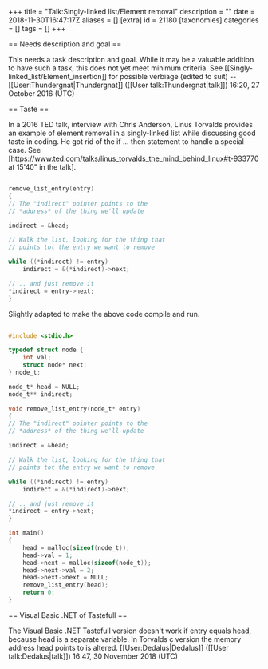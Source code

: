 +++
title = "Talk:Singly-linked list/Element removal"
description = ""
date = 2018-11-30T16:47:17Z
aliases = []
[extra]
id = 21180
[taxonomies]
categories = []
tags = []
+++

== Needs description and goal ==

This needs a task description and goal. While it may be a valuable addition to have such a task, this does not yet meet minimum criteria. See [[Singly-linked_list/Element_insertion]] for possible verbiage (edited to suit) --[[User:Thundergnat|Thundergnat]] ([[User talk:Thundergnat|talk]]) 16:20, 27 October 2016 (UTC)

== Taste ==

In a 2016 TED talk, interview with Chris Anderson, Linus Torvalds provides an example of element removal in a singly-linked list while discussing good taste in coding. He got rid of the if ... then statement to handle a special case. See [https://www.ted.com/talks/linus_torvalds_the_mind_behind_linux#t-933770 at 15'40" in the talk].

```C

remove_list_entry(entry)
{
// The "indirect" pointer points to the
// *address* of the thing we'll update

indirect = &head;

// Walk the list, looking for the thing that
// points tot the entry we want to remove

while ((*indirect) != entry)
	indirect = &(*indirect)->next;

// .. and just remove it
*indirect = entry->next;
} 

```

Slightly adapted to make the above code compile and run.

```C

#include <stdio.h>

typedef struct node {
    int val;
    struct node* next;
} node_t;

node_t* head = NULL;
node_t** indirect;

void remove_list_entry(node_t* entry)
{
// The "indirect" pointer points to the
// *address* of the thing we'll update

indirect = &head;

// Walk the list, looking for the thing that
// points tot the entry we want to remove

while ((*indirect) != entry)
	indirect = &(*indirect)->next;

// .. and just remove it
*indirect = entry->next;
}

int main()
{
    head = malloc(sizeof(node_t));
    head->val = 1;
    head->next = malloc(sizeof(node_t));
    head->next->val = 2;
    head->next->next = NULL;
    remove_list_entry(head);
    return 0;
}

```


== Visual Basic .NET of Tastefull ==

The Visual Basic .NET Tastefull version doesn't work if entry equals head, because head is a separate variable. In Torvalds c version the memory address head points to is altered. [[User:Dedalus|Dedalus]] ([[User talk:Dedalus|talk]]) 16:47, 30 November 2018 (UTC)
